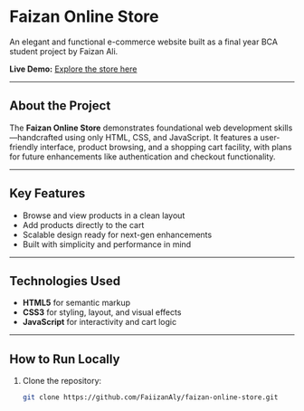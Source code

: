# Faizan Online Store

An elegant and functional e-commerce website built as a final year BCA student project by Faizan Ali.

**Live Demo:** [Explore the store here](https://faiizanaly.github.io/faizan-online-store/)

---

##  About the Project

The **Faizan Online Store** demonstrates foundational web development skills—handcrafted using only HTML, CSS, and JavaScript. It features a user-friendly interface, product browsing, and a shopping cart facility, with plans for future enhancements like authentication and checkout functionality.

---

##  Key Features

- Browse and view products in a clean layout
- Add products directly to the cart
- Scalable design ready for next-gen enhancements
- Built with simplicity and performance in mind

---

##  Technologies Used

- **HTML5** for semantic markup  
- **CSS3** for styling, layout, and visual effects  
- **JavaScript** for interactivity and cart logic  

---

##  How to Run Locally

1. Clone the repository:  
   ```bash
   git clone https://github.com/FaiizanAly/faizan-online-store.git
